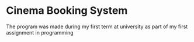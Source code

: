 # Cinema Booking System

The program was made during my first term at university as part of my first assignment in programming
